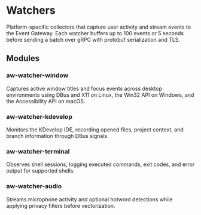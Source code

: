 # Watchers

Platform-specific collectors that capture user activity and stream events to the Event Gateway. Each watcher buffers up to 100 events or 5 seconds before sending a batch over gRPC with protobuf serialization and TLS.

## Modules

### aw-watcher-window
Captures active window titles and focus events across desktop environments using DBus and X11 on Linux, the Win32 API on Windows, and the Accessibility API on macOS.

### aw-watcher-kdevelop
Monitors the KDevelop IDE, recording opened files, project context, and branch information through DBus signals.

### aw-watcher-terminal
Observes shell sessions, logging executed commands, exit codes, and error output for supported shells.

### aw-watcher-audio
Streams microphone activity and optional hotword detections while applying privacy filters before vectorization.
